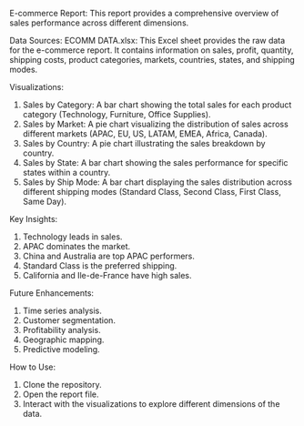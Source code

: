E-commerce Report: This report provides a comprehensive overview of sales performance across different dimensions.

Data Sources:
ECOMM DATA.xlsx: This Excel sheet provides the raw data for the e-commerce report. It contains information on sales,     profit, quantity, shipping costs, product categories, markets, countries, states, and shipping modes.

Visualizations:
1. Sales by Category: A bar chart showing the total sales for each product category (Technology, Furniture, Office Supplies).
2. Sales by Market: A pie chart visualizing the distribution of sales across different markets (APAC, EU, US, LATAM, EMEA, Africa, Canada).
3. Sales by Country: A pie chart illustrating the sales breakdown by country.
4. Sales by State: A bar chart showing the sales performance for specific states within a country.
5. Sales by Ship Mode: A bar chart displaying the sales distribution across different shipping modes (Standard Class, Second Class, First Class, Same Day).

Key Insights:
1. Technology leads in sales.
2. APAC dominates the market.
3. China and Australia are top APAC performers.
4. Standard Class is the preferred shipping.
5. California and Ile-de-France have high sales.

Future Enhancements:
1. Time series analysis.
2. Customer segmentation.
3. Profitability analysis.
4. Geographic mapping.
5. Predictive modeling.

How to Use:
1. Clone the repository.
2. Open the report file.
3. Interact with the visualizations to explore different dimensions of the data.
